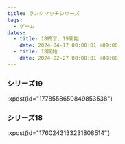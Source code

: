 ```yaml
---
title: ランクマッチシリーズ
tags:
  - ゲーム
dates:
  - title: 18終了、19開始
    date: 2024-04-17 00:00:01 +09:00
  - title: 18開始
    date: 2024-02-27 00:00:01 +09:00
---
```


### シリーズ19
:xpost{id="1778558650849853538"}

### シリーズ18
:xpost{id="1760243133231808514"}